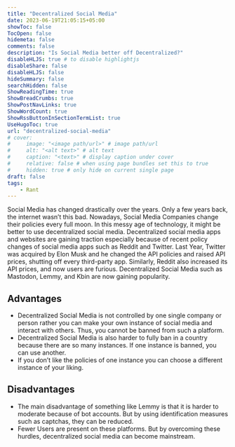 ```yaml
---
title: "Decentralized Social Media"
date: 2023-06-19T21:05:15+05:00
showToc: false
TocOpen: false
hidemeta: false
comments: false
description: "Is Social Media better off Decentralized?"
disableHLJS: true # to disable highlightjs
disableShare: false
disableHLJS: false
hideSummary: false
searchHidden: false
ShowReadingTime: true
ShowBreadCrumbs: true
ShowPostNavLinks: true
ShowWordCount: true
ShowRssButtonInSectionTermList: true
UseHugoToc: true
url: "decentralized-social-media"
# cover:
#     image: "<image path/url>" # image path/url
#     alt: "<alt text>" # alt text
#     caption: "<text>" # display caption under cover
#     relative: false # when using page bundles set this to true
#     hidden: true # only hide on current single page
draft: false
tags:
    - Rant
---
```

Social Media has changed drastically over the years. Only a few years back, the internet wasn’t this bad. Nowadays, Social Media Companies change their policies every full moon. In this messy age of technology, it might be better to use decentralized social media. Decentralized social media apps and websites are gaining traction especially because of recent policy changes of social media apps such as Reddit and Twitter. Last Year, Twitter was acquired by Elon Musk and he changed the API policies and raised API prices, shutting off every third-party app. Similarly, Reddit also increased its API prices, and now users are furious. Decentralized Social Media such as Mastodon, Lemmy, and Kbin are now gaining popularity.
## Advantages
- Decentralized Social Media is not controlled by one single company or person rather you can make your own instance of social media and interact with others. Thus, you cannot be banned from such a platform.
- Decentralized Social Media is also harder to fully ban in a country because there are so many instances. If one instance is banned, you can use another.
- If you don’t like the policies of one instance you can choose a different instance of your liking.
## Disadvantages
- The main disadvantage of something like Lemmy is that it is harder to moderate because of bot accounts. But by using identification measures such as captchas, they can be reduced.
- Fewer Users are present on these platforms.
But by overcoming these hurdles, decentralized social media can become mainstream.
